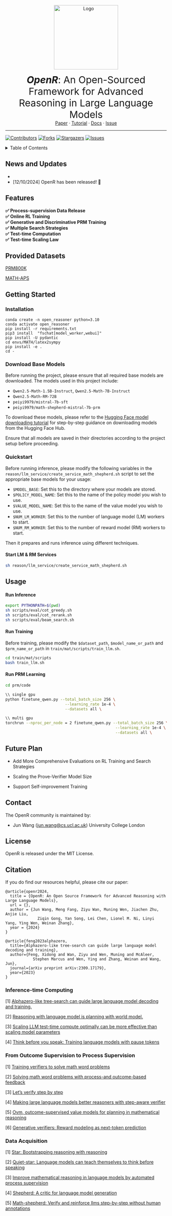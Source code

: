 <div id="top"></div>
<!--
*** Thanks for checking out the Best-README-Template. If you have a suggestion
*** that would make this better, please fork the repo and create a pull request
*** or simply open an issue with the tag "enhancement".
*** Don't forget to give the project a star!
*** Thanks again! Now go create something AMAZING! :D
-->

<!-- PROJECT SHIELDS -->

<!--
*** I'm using markdown "reference style" links for readability.
*** Reference links are enclosed in brackets [ ] instead of parentheses ( ).
*** See the bottom of this document for the declaration of the reference variables
*** for contributors-url, forks-url, etc. This is an optional, concise syntax you may use.
*** https://www.markdownguide.org/basic-syntax/#reference-style-links
-->

<!-- 
***[![MIT License][license-shield]][license-url]
-->

<!-- PROJECT LOGO -->

<br />
<div align="center">
  <a href="https://github.com/openreasoner/openr/">
    <img src="figure/openr_logo.png" alt="Logo" width="200">
  </a>

<!-- <h2 align="center">OpenR</h2> -->

<p align="center">
    <span style="font-size: 30px;"><strong><em>OpenR</em></strong>: An Open-Sourced Framework for Advanced Reasoning in Large Language Models </span>
    <!-- <br />
    <a href="https://openreasoner.github.io/"><strong>Explore the docs »</strong></a>
    <br /> -->
    <br />
    <a href="https://github.com/openreasoner/openr/blob/main/reports/OpenR-Wang.pdf">Paper</a>
    ·
    <a href="https://github.com/openreasoner/openr/blob/main/reports/Tutorial-LLM-Reasoning-Wang.pdf">Tutorial</a>
    ·
    <a href="https://openreasoner.github.io/">Docs</a>
    ·
    <a href="https://github.com/openreasoner/openr/issues">Issue</a>
<!--     · -->
<!--     <a href="https://medium.com/p/xxxxxx">Blog (Pytorch)</a> -->
  </p>
</div>

---
[![Contributors][contributors-shield]][contributors-url]
[![Forks][forks-shield]][forks-url]
[![Stargazers][stars-shield]][stars-url]
[![Issues][issues-shield]][issues-url]

<!-- TABLE OF CONTENTS -->

<details>
  <summary>Table of Contents</summary>
  <ol>
    <li><a href="#news-and-updates">News and Updates</a></li>
    <li><a href="#features">Features</a></li>
    <li>
      <a href="#getting-started">Getting Started</a>
      <ul>
        <li><a href="#installation">Installation</a></li>
        <li><a href="#quickstart">Quick Start</a></li>
      </ul>
    </li>
    <li><a href="#usage">Usage</a></li>
    <li><a href="#contact">Contact</a></li>
    <li><a href="#license">License</a></li>
  </ol>
</details>

<!-- News and Updates -->

## News and Updates
- 
- [12/10/2024] OpenR has been released! 🚀 
  
## Features
<ul style="list-style-type: none; padding: 0;">
    <li><strong>✅ Process-supervision Data Release</strong></li>
    <li><strong>✅ Online RL Training</strong></li>
    <li><strong>✅ Generative and Discriminative PRM Training</strong></li>
    <li><strong>✅ Multiple Search Strategies</strong></li>
    <li><strong>✅ Test-time Computation</strong></li>
    <li><strong>✅ Test-time Scaling Law</strong></li>
</ul>

## Provided Datasets

[PRM800K](https://github.com/openai/prm800k)

[MATH-APS](https://huggingface.co/datasets/mengfang/MATH-APS)

## Getting Started


### Installation

```
conda create -n open_reasoner python=3.10
conda activate open_reasoner
pip install -r requirements.txt
pip3 install  "fschat[model_worker,webui]"
pip install -U pydantic
cd envs/MATH/latex2sympy
pip install -e .
cd -
```


### Download Base Models


Before running the project, please ensure that all required base models are downloaded. The models used in this project include:

- `Qwen2.5-Math-1.5B-Instruct`, `Qwen2.5-Math-7B-Instruct`
- `Qwen2.5-Math-RM-72B`
- `peiyi9979/mistral-7b-sft`
- `peiyi9979/math-shepherd-mistral-7b-prm`

To download these models, please refer to the [Hugging Face model downloading tutorial](https://huggingface.co/docs/hub/models-downloading) for step-by-step guidance on downloading models from the Hugging Face Hub.

Ensure that all models are saved in their directories according to the project setup before proceeding.


### Quickstart

Before running inference, please modify the following variables in the `reason/llm_service/create_service_math_shepherd.sh` script to set the appropriate base models for your usage:

- `$MODEL_BASE`: Set this to the directory where your models are stored.
- `$POLICY_MODEL_NAME`: Set this to the name of the policy model you wish to use.
- `$VALUE_MODEL_NAME`: Set this to the name of the value model you wish to use.
- `$NUM_LM_WORKER`: Set this to the number of language model (LM) workers to start.
- `$NUM_RM_WORKER`: Set this to the number of reward model (RM) workers to start.

Then it prepares and runs inference using different techniques.

#### Start LM & RM Services
```bash
sh reason/llm_service/create_service_math_shepherd.sh
```

## Usage

#### Run Inference
```bash
export PYTHONPATH=$(pwd)
sh scripts/eval/cot_greedy.sh
sh scripts/eval/cot_rerank.sh
sh scripts/eval/beam_search.sh
```

#### Run Training

Before training, please modify the `$dataset_path`, `$model_name_or_path` and `$prm_name_or_path` in `train/mat/scripts/train_llm.sh`.

```bash
cd train/mat/scripts
bash train_llm.sh
```

#### Run PRM Learning

```bash
cd prm/code

\\ single gpu
python finetune_qwen.py --total_batch_size 256 \
                          --learning_rate 1e-4 \
                          --datasets all \

\\ multi gpu
torchrun --nproc_per_node = 2 finetune_qwen.py --total_batch_size 256 \
                                                --learning_rate 1e-4 \
                                                --datasets all \
```

## Future Plan

- Add More Comprehensive Evaluations on RL Training and Search Strategies

- Scaling the Prove-Verifier Model Size

- Support Self-improvement Training

<!-- CONTACT -->

## Contact

The OpenR community is maintained by:

- Jun Wang (jun.wang@cs.ucl.ac.uk) University College London

## License
OpenR is released under the MIT License.

## Citation

If you do find our resources helpful, please cite our paper:

```
@article{openr2024,
  title = {OpenR: An Open Source Framework for Advanced Reasoning with Large Language Models},
  url = {},
  author = {Jun Wang, Meng Fang, Ziyu Wan, Muning Wen, Jiachen Zhu, Anjie Liu, 
              Ziqin Gong, Yan Song, Lei Chen, Lionel M. Ni, Linyi Yang, Ying Wen, Weinan Zhang},
  year = {2024}
}

@article{feng2023alphazero,
  title={Alphazero-like tree-search can guide large language model decoding and training},
  author={Feng, Xidong and Wan, Ziyu and Wen, Muning and McAleer, 
            Stephen Marcus and Wen, Ying and Zhang, Weinan and Wang, Jun},
  journal={arXiv preprint arXiv:2309.17179},
  year={2023}
}
```



### Inference-time Computing
[1] [Alphazero-like tree-search can guide large language model decoding and training.](https://arxiv.org/pdf/2309.17179)

[2] [Reasoning with language model is planning with world model.](https://arxiv.org/pdf/2305.14992)

[3] [Scaling LLM test-time compute optimally can be more effective than scaling model parameters](https://arxiv.org/pdf/2408.03314?)

[4] [Think before you speak: Training language models with pause tokens](https://arxiv.org/pdf/2310.02226)


### From Outcome Supervision to Process Supervision

[1] [Training verifiers to solve math word problems](https://arxiv.org/pdf/2110.14168)

[2] [Solving math word problems with process-and outcome-based feedback](https://arxiv.org/pdf/2211.14275)

[3] [Let’s verify step by step](https://arxiv.org/pdf/2305.20050)

[4] [Making large language models better reasoners with step-aware verifier](https://arxiv.org/pdf/2206.02336)

[5] [Ovm, outcome-supervised value models for planning in
mathematical reasoning](https://aclanthology.org/2024.findings-naacl.55.pdf)

[6] [Generative verifiers: Reward modeling as next-token prediction](https://arxiv.org/pdf/2408.15240)

### Data Acquisition

[1] [Star: Bootstrapping reasoning with reasoning](https://proceedings.neurips.cc/paper_files/paper/2022/file/639a9a172c044fbb64175b5fad42e9a5-Paper-Conference.pdf)

[2] [Quiet-star: Language models can teach themselves to think before speaking](https://arxiv.org/pdf/2403.09629)

[3] [Improve mathematical reasoning in language models by automated
process supervision](https://arxiv.org/pdf/2406.06592)

[4] [Shepherd: A critic for language model generation](https://arxiv.org/abs/2308.04592)

[5] [Math-shepherd: Verify and reinforce llms step-by-step without human annotations](https://aclanthology.org/2024.acl-long.510.pdf)

<!-- MARKDOWN LINKS & IMAGES -->

<!-- https://www.markdownguide.org/basic-syntax/#reference-style-links -->

[contributors-shield]: https://img.shields.io/github/contributors/openreasoner/openr.svg?style=for-the-badge
[contributors-url]: https://github.com/openreasoner/openr/graphs/contributors
[forks-shield]: https://img.shields.io/github/forks/openreasoner/openr.svg?style=for-the-badge
[forks-url]: https://github.com/openreasoner/openr/network/members
[stars-shield]: https://img.shields.io/github/stars/openreasoner/openr.svg?style=for-the-badge
[stars-url]: https://github.com/openreasoner/openr/stargazers
[issues-shield]: https://img.shields.io/github/issues/openreasoner/openr.svg?style=for-the-badge
[issues-url]: https://github.com/openreasoner/openr/issues

[license-shield]: https://img.shields.io/github/license/openreasoner/openr.svg?style=for-the-badge
[license-url]: https://github.com/openreasoner/openr/blob/main/LICENSE.txt
